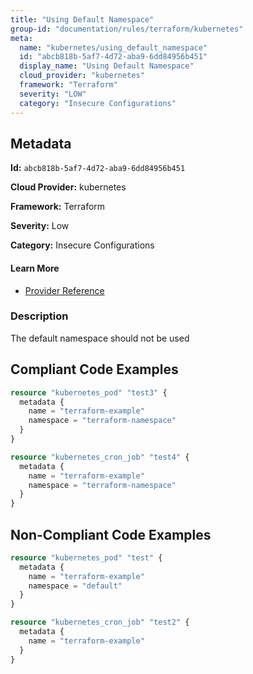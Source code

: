 ```yaml
---
title: "Using Default Namespace"
group-id: "documentation/rules/terraform/kubernetes"
meta:
  name: "kubernetes/using_default_namespace"
  id: "abcb818b-5af7-4d72-aba9-6dd84956b451"
  display_name: "Using Default Namespace"
  cloud_provider: "kubernetes"
  framework: "Terraform"
  severity: "LOW"
  category: "Insecure Configurations"
---
```

## Metadata

**Id:** `abcb818b-5af7-4d72-aba9-6dd84956b451`

**Cloud Provider:** kubernetes

**Framework:** Terraform

**Severity:** Low

**Category:** Insecure Configurations

#### Learn More

 - [Provider Reference](https://registry.terraform.io/providers/hashicorp/kubernetes/latest/docs/resources/pod#namespace)

### Description

 The default namespace should not be used


## Compliant Code Examples
```terraform
resource "kubernetes_pod" "test3" {
  metadata {
    name = "terraform-example"
    namespace = "terraform-namespace"
  }
}

resource "kubernetes_cron_job" "test4" {
  metadata {
    name = "terraform-example"
    namespace = "terraform-namespace"
  }
}

```
## Non-Compliant Code Examples
```terraform
resource "kubernetes_pod" "test" {
  metadata {
    name = "terraform-example"
    namespace = "default"
  }
}

resource "kubernetes_cron_job" "test2" {
  metadata {
    name = "terraform-example"
  }
}

```